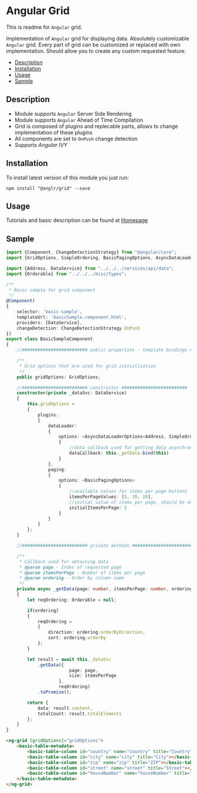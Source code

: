 # Angular Grid

This is readme for `Angular` grid.

Implementation of `Angular` grid for displaying data. Absolutely customizable `Angular` grid. Every part of grid can be customized or replaced with own implementation. Should allow you to create any custom requested feature.

* [Description](#description)
* [Installation](#installation)
* [Usage](#usage)
* [Sample](#sample)

## Description

* Module supports `Angular` Server Side Rendering
* Module supports `Angular` Ahead of Time Compilation
* Grid is composed of plugins and replecable parts, allows to change implementation of these plugins
* All components are set to `OnPush` change detection
* Supports *Angular IVY*

## Installation

To install latest version of this module you just run:

```nocode
npm install "@anglr/grid" --save
```

## Usage

Tutorials and basic description can be found at [Homepage](https://ressurectit.github.io/#/content/grid)

## Sample

```typescript
import {Component, ChangeDetectionStrategy} from "@angular/core";
import {GridOptions, SimpleOrdering, BasicPagingOptions, AsyncDataLoaderOptions, DataResponse} from "@anglr/grid";

import {Address, DataService} from "../../../services/api/data";
import {Orderable} from "../../../misc/types";

/**
 * Basic sample for grid component
 */
@Component(
{
    selector: 'basic-sample',
    templateUrl: 'basicSample.component.html',
    providers: [DataService],
    changeDetection: ChangeDetectionStrategy.OnPush
})
export class BasicSampleComponent
{
    //######################### public properties - template bindings #########################

    /**
     * Grid options that are used for grid initialization
     */
    public gridOptions: GridOptions;

    //######################### constructor #########################
    constructor(private _dataSvc: DataService)
    {
        this.gridOptions =
        {
            plugins:
            {
                dataLoader:
                {
                    options: <AsyncDataLoaderOptions<Address, SimpleOrdering>>
                    {
                        //data callback used for getting data asynchronously
                        dataCallback: this._getData.bind(this)
                    }
                },
                paging:
                {
                    options: <BasicPagingOptions>
                    {
                        //available values for items per page buttons
                        itemsPerPageValues: [5, 10, 20],
                        //initial value of items per page, should be one of above
                        initialItemsPerPage: 5
                    }
                }
            }
        };
    }

    //######################### private methods #########################

    /**
     * Callback used for obtaining data
     * @param page - Index of requested page
     * @param itemsPerPage - Number of items per page
     * @param ordering - Order by column name
     */
    private async _getData(page: number, itemsPerPage: number, ordering: SimpleOrdering): Promise<DataResponse<Address>>
    {
        let reqOrdering: Orderable = null;

        if(ordering)
        {
            reqOrdering = 
            {
                direction: ordering.orderByDirection,
                sort: ordering.orderBy
            };
        }

        let result = await this._dataSvc
            .getData({
                        page: page,
                        size: itemsPerPage
                    },
                    reqOrdering)
            .toPromise();

        return {
            data: result.content,
            totalCount: result.totalElements
        };
    }
}
```

```html
<ng-grid [gridOptions]="gridOptions">
    <basic-table-metadata>
        <basic-table-column id="country" name="country" title="Country"></basic-table-column>
        <basic-table-column id="city" name="city" title="City"></basic-table-column>
        <basic-table-column id="zip" name="zip" title="ZIP"></basic-table-column>
        <basic-table-column id="street" name="street" title="Street"></basic-table-column>
        <basic-table-column id="houseNumber" name="houseNumber" title="House Number"></basic-table-column>
    </basic-table-metadata>
</ng-grid>
```